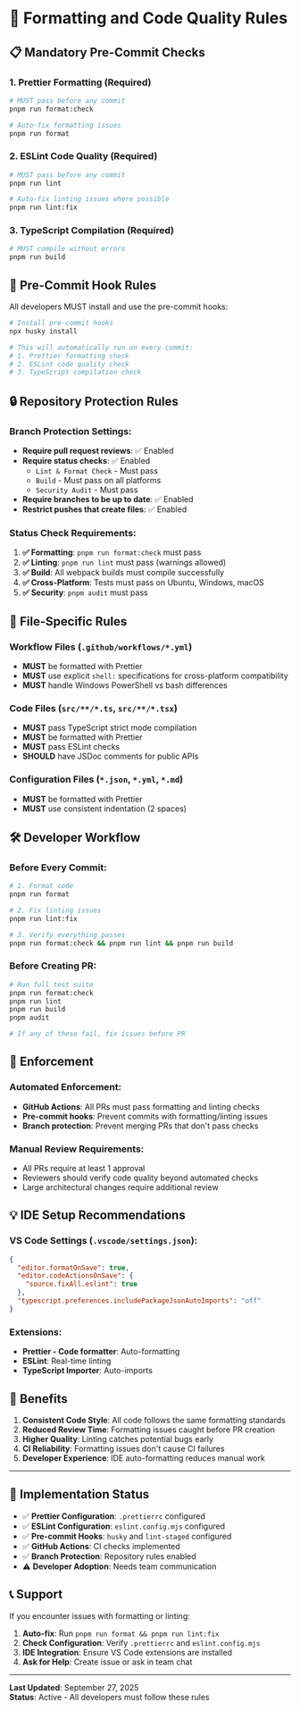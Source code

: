 # 🎯 Formatting and Code Quality Rules

## 📋 Mandatory Pre-Commit Checks

### 1. **Prettier Formatting** (Required)

```bash
# MUST pass before any commit
pnpm run format:check

# Auto-fix formatting issues
pnpm run format
```

### 2. **ESLint Code Quality** (Required)

```bash
# MUST pass before any commit
pnpm run lint

# Auto-fix linting issues where possible
pnpm run lint:fix
```

### 3. **TypeScript Compilation** (Required)

```bash
# MUST compile without errors
pnpm run build
```

## 🚫 Pre-Commit Hook Rules

All developers MUST install and use the pre-commit hooks:

```bash
# Install pre-commit hooks
npx husky install

# This will automatically run on every commit:
# 1. Prettier formatting check
# 2. ESLint code quality check
# 3. TypeScript compilation check
```

## 🔒 Repository Protection Rules

### Branch Protection Settings:

- **Require pull request reviews**: ✅ Enabled
- **Require status checks**: ✅ Enabled
  - `Lint & Format Check` - Must pass
  - `Build` - Must pass on all platforms
  - `Security Audit` - Must pass
- **Require branches to be up to date**: ✅ Enabled
- **Restrict pushes that create files**: ✅ Enabled

### Status Check Requirements:

1. **✅ Formatting**: `pnpm run format:check` must pass
2. **✅ Linting**: `pnpm run lint` must pass (warnings allowed)
3. **✅ Build**: All webpack builds must compile successfully
4. **✅ Cross-Platform**: Tests must pass on Ubuntu, Windows, macOS
5. **✅ Security**: `pnpm audit` must pass

## 📝 File-Specific Rules

### Workflow Files (`.github/workflows/*.yml`)

- **MUST** be formatted with Prettier
- **MUST** use explicit `shell:` specifications for cross-platform compatibility
- **MUST** handle Windows PowerShell vs bash differences

### Code Files (`src/**/*.ts`, `src/**/*.tsx`)

- **MUST** pass TypeScript strict mode compilation
- **MUST** be formatted with Prettier
- **MUST** pass ESLint checks
- **SHOULD** have JSDoc comments for public APIs

### Configuration Files (`*.json`, `*.yml`, `*.md`)

- **MUST** be formatted with Prettier
- **MUST** use consistent indentation (2 spaces)

## 🛠️ Developer Workflow

### Before Every Commit:

```bash
# 1. Format code
pnpm run format

# 2. Fix linting issues
pnpm run lint:fix

# 3. Verify everything passes
pnpm run format:check && pnpm run lint && pnpm run build
```

### Before Creating PR:

```bash
# Run full test suite
pnpm run format:check
pnpm run lint
pnpm run build
pnpm audit

# If any of these fail, fix issues before PR
```

## 🚨 Enforcement

### Automated Enforcement:

- **GitHub Actions**: All PRs must pass formatting and linting checks
- **Pre-commit hooks**: Prevent commits with formatting/linting issues
- **Branch protection**: Prevent merging PRs that don't pass checks

### Manual Review Requirements:

- All PRs require at least 1 approval
- Reviewers should verify code quality beyond automated checks
- Large architectural changes require additional review

## 💡 IDE Setup Recommendations

### VS Code Settings (`.vscode/settings.json`):

```json
{
  "editor.formatOnSave": true,
  "editor.codeActionsOnSave": {
    "source.fixAll.eslint": true
  },
  "typescript.preferences.includePackageJsonAutoImports": "off"
}
```

### Extensions:

- **Prettier - Code formatter**: Auto-formatting
- **ESLint**: Real-time linting
- **TypeScript Importer**: Auto-imports

## 🎯 Benefits

1. **Consistent Code Style**: All code follows the same formatting standards
2. **Reduced Review Time**: Formatting issues caught before PR creation
3. **Higher Quality**: Linting catches potential bugs early
4. **CI Reliability**: Formatting issues don't cause CI failures
5. **Developer Experience**: IDE auto-formatting reduces manual work

---

## 🔧 Implementation Status

- ✅ **Prettier Configuration**: `.prettierrc` configured
- ✅ **ESLint Configuration**: `eslint.config.mjs` configured
- ✅ **Pre-commit Hooks**: `husky` and `lint-staged` configured
- ✅ **GitHub Actions**: CI checks implemented
- ✅ **Branch Protection**: Repository rules enabled
- ⚠️ **Developer Adoption**: Needs team communication

## 📞 Support

If you encounter issues with formatting or linting:

1. **Auto-fix**: Run `pnpm run format && pnpm run lint:fix`
2. **Check Configuration**: Verify `.prettierrc` and `eslint.config.mjs`
3. **IDE Integration**: Ensure VS Code extensions are installed
4. **Ask for Help**: Create issue or ask in team chat

---

**Last Updated**: September 27, 2025  
**Status**: Active - All developers must follow these rules
